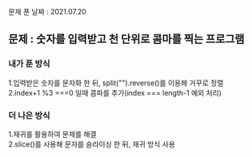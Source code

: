 문제 푼 날짜 : 2021.07.20

<h2>문제 : 숫자를 입력받고 천 단위로 콤마를 찍는 프로그램</h2>

<h3>내가 푼 방식</h3>
<div>1.입력받은 숫자를 문자화 한 뒤, split("").reverse()를 이용해 거꾸로 정렬</div>
<div>2.index+1 %3 ===0 일때 콤파를 추가(index === length-1 예외 처리)</div>

<h3>더 나은 방식</h3>
<div>1.재귀를 활용하여 문제를 해결</div>
<div>2.slice()를 사용해 문자를 슬라이싱 한 뒤, 재귀 방식 사용</div>
